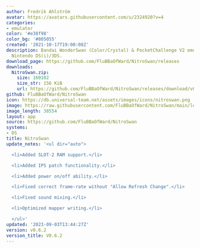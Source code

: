 ```yaml
---
author: Fredrik Ahlström
avatar: https://avatars.githubusercontent.com/u/2324920?v=4
categories:
- emulator
color: '#e38f98'
color_bg: '#805055'
created: '2021-10-17T19:00:08Z'
description: Bandai WonderSwan (Color/Crystal) & PocketChallenge V2 emulator for the
  Nintendo DS(i)/3DS.
download_page: https://github.com/FluBBaOfWard/NitroSwan/releases
downloads:
  NitroSwan.zip:
    size: 160102
    size_str: 156 KiB
    url: https://github.com/FluBBaOfWard/NitroSwan/releases/download/v0.6.2/NitroSwan.zip
github: FluBBaOfWard/NitroSwan
icon: https://db.universal-team.net/assets/images/icons/nitroswan.png
image: https://raw.githubusercontent.com/FluBBaOfWard/NitroSwan/main/logo.png
image_length: 38554
layout: app
source: https://github.com/FluBBaOfWard/NitroSwan
systems:
- DS
title: NitroSwan
update_notes: '<ul dir="auto">

  <li>Added SLOT-2 RAM support.</li>

  <li>Added IPS patch functionality.</li>

  <li>Added power on/off ability.</li>

  <li>Fixed correct frame-rate without "Allow Refresh Change".</li>

  <li>Fixed sound mixing.</li>

  <li>Optimized mapper writing.</li>

  </ul>'
updated: '2023-09-03T13:44:27Z'
version: v0.6.2
version_title: V0.6.2
---
```

